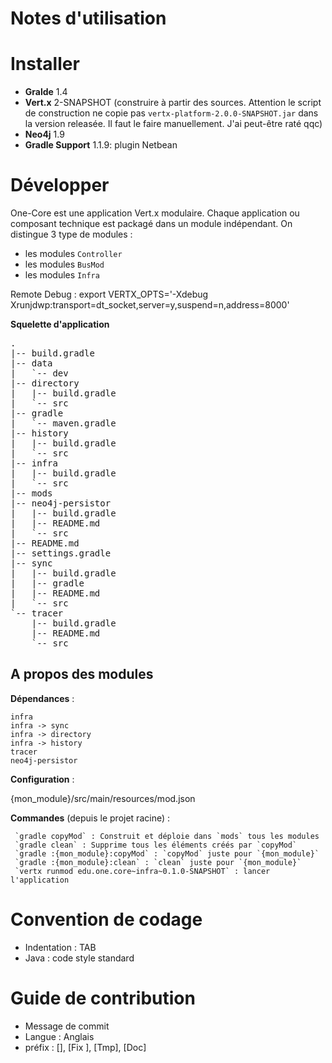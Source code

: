 Notes d'utilisation
====================

# Installer

* __Gralde__ 1.4
* __Vert.x__ 2-SNAPSHOT (construire à partir des sources. Attention le script de construction ne copie pas `vertx-platform-2.0.0-SNAPSHOT.jar` dans la version releasée. Il faut le faire manuellement. J'ai peut-être raté qqc)
* __Neo4j__ 1.9
* __Gradle Support__ 1.1.9: plugin Netbean

# Développer

One-Core est une application Vert.x modulaire. Chaque application ou composant technique est packagé dans un module indépendant. On distingue 3 type de modules :

* les modules `Controller`
* les modules `BusMod`
* les modules `Infra`

Remote Debug : 
	 export VERTX\_OPTS='-Xdebug Xrunjdwp:transport=dt_socket,server=y,suspend=n,address=8000'

__Squelette d'application__

<pre>
.
|-- build.gradle
|-- data
|   `-- dev
|-- directory
|   |-- build.gradle
|   `-- src
|-- gradle
|   `-- maven.gradle
|-- history
|   |-- build.gradle
|   `-- src
|-- infra
|   |-- build.gradle
|   `-- src
|-- mods
|-- neo4j-persistor
|   |-- build.gradle
|   |-- README.md
|   `-- src
|-- README.md
|-- settings.gradle
|-- sync
|   |-- build.gradle
|   |-- gradle
|   |-- README.md
|   `-- src
`-- tracer
    |-- build.gradle
    |-- README.md
    `-- src
</pre>

## A propos des modules

__Dépendances__ :

	infra
	infra -> sync
	infra -> directory
	infra -> history
	tracer
	neo4j-persistor

__Configuration__ :

{mon_module}/src/main/resources/mod.json

__Commandes__ (depuis le projet racine) :

	 `gradle copyMod` : Construit et déploie dans `mods` tous les modules
	 `gradle clean` : Supprime tous les éléments créés par `copyMod`
	 `gradle :{mon_module}:copyMod` : `copyMod` juste pour `{mon_module}` 
	 `gradle :{mon_module}:clean` : `clean` juste pour `{mon_module}`
	 `vertx runmod edu.one.core~infra~0.1.0-SNAPSHOT` : lancer l'application

# Convention de codage

* Indentation : TAB
* Java : code style standard

# Guide de contribution

* Message de commit
 * Langue : Anglais
 * préfix : [<ticket>], [Fix <ticket>], [Tmp], [Doc]


